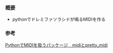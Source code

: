 ### 概要
- pythonでドレミファソラシドが鳴るMIDIを作る

### 参考
[PythonでMIDIを扱うパッケージ　midiとpretty_midi](https://qiita.com/marshi/items/18bf9199b1b164ec1856)
